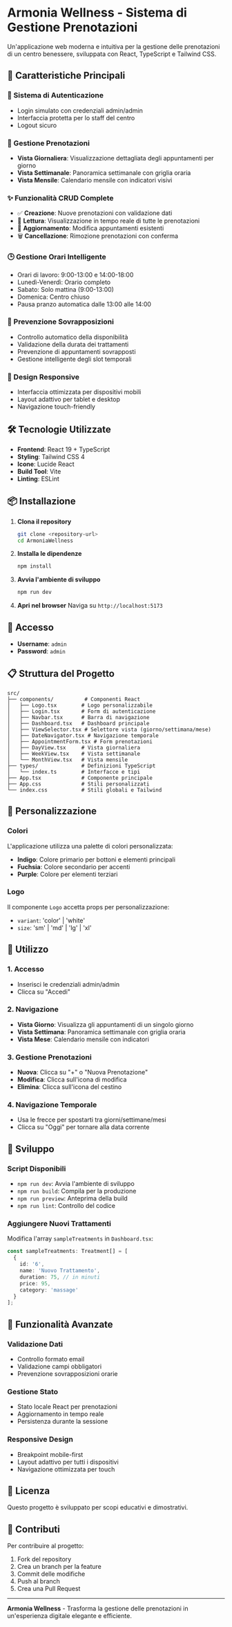 # Armonia Wellness - Sistema di Gestione Prenotazioni

Un'applicazione web moderna e intuitiva per la gestione delle prenotazioni di un centro benessere, sviluppata con React, TypeScript e Tailwind CSS.

## 🚀 Caratteristiche Principali

### 🔐 Sistema di Autenticazione
- Login simulato con credenziali admin/admin
- Interfaccia protetta per lo staff del centro
- Logout sicuro

### 📅 Gestione Prenotazioni
- **Vista Giornaliera**: Visualizzazione dettagliata degli appuntamenti per giorno
- **Vista Settimanale**: Panoramica settimanale con griglia oraria
- **Vista Mensile**: Calendario mensile con indicatori visivi

### ✨ Funzionalità CRUD Complete
- ✅ **Creazione**: Nuove prenotazioni con validazione dati
- 📝 **Lettura**: Visualizzazione in tempo reale di tutte le prenotazioni
- 🔄 **Aggiornamento**: Modifica appuntamenti esistenti
- 🗑️ **Cancellazione**: Rimozione prenotazioni con conferma

### 🕒 Gestione Orari Intelligente
- Orari di lavoro: 9:00-13:00 e 14:00-18:00
- Lunedì-Venerdì: Orario completo
- Sabato: Solo mattina (9:00-13:00)
- Domenica: Centro chiuso
- Pausa pranzo automatica dalle 13:00 alle 14:00

### 🚫 Prevenzione Sovrapposizioni
- Controllo automatico della disponibilità
- Validazione della durata dei trattamenti
- Prevenzione di appuntamenti sovrapposti
- Gestione intelligente degli slot temporali

### 📱 Design Responsive
- Interfaccia ottimizzata per dispositivi mobili
- Layout adattivo per tablet e desktop
- Navigazione touch-friendly

## 🛠️ Tecnologie Utilizzate

- **Frontend**: React 19 + TypeScript
- **Styling**: Tailwind CSS 4
- **Icone**: Lucide React
- **Build Tool**: Vite
- **Linting**: ESLint

## 📦 Installazione

1. **Clona il repository**
   ```bash
   git clone <repository-url>
   cd ArmoniaWellness
   ```

2. **Installa le dipendenze**
   ```bash
   npm install
   ```

3. **Avvia l'ambiente di sviluppo**
   ```bash
   npm run dev
   ```

4. **Apri nel browser**
   Naviga su `http://localhost:5173`

## 🔑 Accesso

- **Username**: `admin`
- **Password**: `admin`

## 📋 Struttura del Progetto

```
src/
├── components/          # Componenti React
│   ├── Logo.tsx        # Logo personalizzabile
│   ├── Login.tsx       # Form di autenticazione
│   ├── Navbar.tsx      # Barra di navigazione
│   ├── Dashboard.tsx   # Dashboard principale
│   ├── ViewSelector.tsx # Selettore vista (giorno/settimana/mese)
│   ├── DateNavigator.tsx # Navigazione temporale
│   ├── AppointmentForm.tsx # Form prenotazioni
│   ├── DayView.tsx     # Vista giornaliera
│   ├── WeekView.tsx    # Vista settimanale
│   └── MonthView.tsx   # Vista mensile
├── types/              # Definizioni TypeScript
│   └── index.ts        # Interfacce e tipi
├── App.tsx             # Componente principale
├── App.css             # Stili personalizzati
└── index.css           # Stili globali e Tailwind
```

## 🎨 Personalizzazione

### Colori
L'applicazione utilizza una palette di colori personalizzata:
- **Indigo**: Colore primario per bottoni e elementi principali
- **Fuchsia**: Colore secondario per accenti
- **Purple**: Colore per elementi terziari

### Logo
Il componente `Logo` accetta props per personalizzazione:
- `variant`: 'color' | 'white'
- `size`: 'sm' | 'md' | 'lg' | 'xl'

## 📱 Utilizzo

### 1. Accesso
- Inserisci le credenziali admin/admin
- Clicca su "Accedi"

### 2. Navigazione
- **Vista Giorno**: Visualizza gli appuntamenti di un singolo giorno
- **Vista Settimana**: Panoramica settimanale con griglia oraria
- **Vista Mese**: Calendario mensile con indicatori

### 3. Gestione Prenotazioni
- **Nuova**: Clicca su "+" o "Nuova Prenotazione"
- **Modifica**: Clicca sull'icona di modifica
- **Elimina**: Clicca sull'icona del cestino

### 4. Navigazione Temporale
- Usa le frecce per spostarti tra giorni/settimane/mesi
- Clicca su "Oggi" per tornare alla data corrente

## 🔧 Sviluppo

### Script Disponibili
- `npm run dev`: Avvia l'ambiente di sviluppo
- `npm run build`: Compila per la produzione
- `npm run preview`: Anteprima della build
- `npm run lint`: Controllo del codice

### Aggiungere Nuovi Trattamenti
Modifica l'array `sampleTreatments` in `Dashboard.tsx`:

```typescript
const sampleTreatments: Treatment[] = [
  {
    id: '6',
    name: 'Nuovo Trattamento',
    duration: 75, // in minuti
    price: 95,
    category: 'massage'
  }
];
```

## 🌟 Funzionalità Avanzate

### Validazione Dati
- Controllo formato email
- Validazione campi obbligatori
- Prevenzione sovrapposizioni orarie

### Gestione Stato
- Stato locale React per prenotazioni
- Aggiornamento in tempo reale
- Persistenza durante la sessione

### Responsive Design
- Breakpoint mobile-first
- Layout adattivo per tutti i dispositivi
- Navigazione ottimizzata per touch

## 📄 Licenza

Questo progetto è sviluppato per scopi educativi e dimostrativi.

## 🤝 Contributi

Per contribuire al progetto:
1. Fork del repository
2. Crea un branch per la feature
3. Commit delle modifiche
4. Push al branch
5. Crea una Pull Request

---

**Armonia Wellness** - Trasforma la gestione delle prenotazioni in un'esperienza digitale elegante e efficiente.
